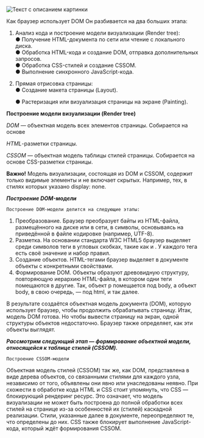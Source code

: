 ![Текст с описанием картинки](/lec_HW_5/images/%D0%A1%D0%BD%D0%B8%D0%BC%D0%BE%D0%BA%20%D1%8D%D0%BA%D1%80%D0%B0%D0%BD%D0%B0%202024-01-29%20185047.png)

Как браузер использует DOM
Он разбивается на два больших этапа:
1. Анализ кода и построение модели визуализации (Render tree):   
   ● Получение HTML-документа по сети или чтение с локального диска.   
   ● Обработка HTML-кода и создание DOM, отправка дополнительных
запросов.   
    ● Обработка CSS-стилей и создание CSSOM.    
    ● Выполнение синхронного JavaScript-кода.
1. Прямая отрисовка страницы:   
    ● Создание макета страницы (Layout).

    ● Pастеризация или визуализация страницы на экране (Painting).

**Построение модели визуализации (Render tree)**

*DOM* — объектная модель всех элементов страницы. Собирается на основе

*HTML*-разметки страницы.

*CSSOM* — объектная модель таблицы стилей страницы. Собирается на
основе CSS-разметки страницы.

**Важно!** Модель визуализации, состоящая из DOM и CSSOM, содержит
только видимые элементы и не включает скрытых. Например, тех, в стилях
которых указано display: none.

***Построение DOM-модели***
    
    Построение DOM-модели делится на следующие этапы:

1. Преобразование. Браузер преобразует байты из HTML-файла, размещённого на диске или в сети, в символы, основываясь на приведённой в файле кодировке (например,
UTF-8).
2. Разметка. На основании стандарта W3C HTML5 браузер выделяет среди символов теги
в угловых скобках, такие как <html> и <body>. У каждого тега есть своё значение и
набор правил.
3. Создание объектов. HTML-тегами браузер выделяет в документе объекты с конкретными свойствами.
4. Формирование DOM. Объекты образуют древовидную структуру, повторяющую иерархию HTML-файла, в котором одни теги помещаются в другие. Так, объект p помещается под body, а объект body, в свою очередь, — под html, и так далее.
   
В результате создаётся объектная модель документа (DOM), которую использует браузер, чтобы продолжить обрабатывать страницу.
Итак, модель DOM готова. Но чтобы вывести страницу на экран, одной структуры объектов недостаточно. Браузер также определяет, как эти объекты выглядят.

***Рассмотрим следующий этап — формирование объектной модели, относящейся к таблице стилей (CSSOM).***

    Построение CSSOM-модели 

Объектная модель стилей (CSSOM) так же, как DOM, представлена в виде дерева объектов, со 
связанными стилями для каждого узла, независимо от того, объявлены они явно или
унаследованы неявно.
При схожести в обработке кода HTML и CSS стоит упомянуть, что CSS — блокирующий
рендеринг ресурс. Это означает, что модель визуализации не может быть построена до полной
обработки всех стилей на странице из-за особенностей их (стилей) каскадной реализации.
Стили, указанные далее в документе, переопределяют те, что определены до них. CSS также
блокирует выполнение JavaScript-кода, который ждёт формирования CSSOM.